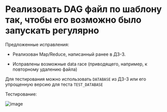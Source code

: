 # Реализовать DAG файл по шаблону так, чтобы его возможно было запускать регулярно

Предложенные исправления:

- Реализован Map/Reduce, написанный ранее в ДЗ-3.

- Исправлены возможные data race (приводящего, например, к повторному
удалению файла) 

Для тестирования можно использовать `DATABASE` из ДЗ-3 или его упрощенную
версию для теста `TEST_DATABASE`

Тестирование:

![image](https://github.com/nastyaromanova/MSBDP/assets/87619625/f77826e0-8b64-468e-921c-23ad4e2d3109)
